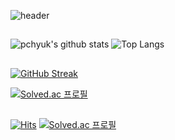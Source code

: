 ![header](https://capsule-render.vercel.app/api?type=waving&color=timeGradient&height=300&section=header&text=Welcome%20to%20pchyuk's%20GitHub%20&fontSize=50)

##

![pchyuk's github stats](https://github-readme-stats.vercel.app/api?username=pchyuk&include_all_commits=true&show_icons=true&theme=radical)    ![Top Langs](https://github-readme-stats.vercel.app/api/top-langs/?username=pchyuk&layout=compact&theme=merko)

##
[![GitHub Streak](https://streak-stats.demolab.com?user=pchyuk&theme=dark&hide_border=true)](https://git.io/streak-stats) 

[![Solved.ac 프로필](http://mazassumnida.wtf/api/v2/generate_badge?boj=pch6590)](https://solved.ac/pch6590)
##

[![Hits](https://hits.seeyoufarm.com/api/count/incr/badge.svg?url=https%3A%2F%2Fgithub.com%2Fpchyuk&count_bg=%2379C83D&title_bg=%23555555&icon=&icon_color=%23E7E7E7&title=visit&edge_flat=false)](https://hits.seeyoufarm.com)    [![Solved.ac 프로필](http://mazassumnida.wtf/api/mini/generate_badge?boj=pch6590)](https://solved.ac/pch6590)
<!--
**pchyuk/pchyuk** is a ✨ _special_ ✨ repository because its `README.md` (this file) appears on your GitHub profile.

Here are some ideas to get you started:

- 🔭 I’m currently working on ...
- 🌱 I’m currently learning ...
- 👯 I’m looking to collaborate on ...
- 🤔 I’m looking for help with ...
- 💬 Ask me about ...
- 📫 How to reach me: ...
- 😄 Pronouns: ...
- ⚡ Fun fact: ...
-->
